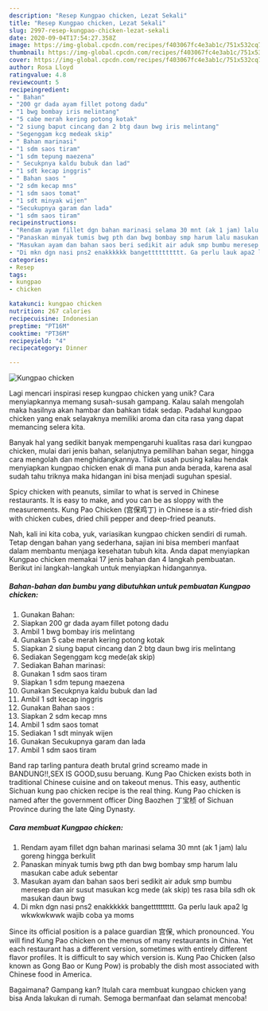 ```yaml
---
description: "Resep Kungpao chicken, Lezat Sekali"
title: "Resep Kungpao chicken, Lezat Sekali"
slug: 2997-resep-kungpao-chicken-lezat-sekali
date: 2020-09-04T17:54:27.358Z
image: https://img-global.cpcdn.com/recipes/f403067fc4e3ab1c/751x532cq70/kungpao-chicken-foto-resep-utama.jpg
thumbnail: https://img-global.cpcdn.com/recipes/f403067fc4e3ab1c/751x532cq70/kungpao-chicken-foto-resep-utama.jpg
cover: https://img-global.cpcdn.com/recipes/f403067fc4e3ab1c/751x532cq70/kungpao-chicken-foto-resep-utama.jpg
author: Rosa Lloyd
ratingvalue: 4.8
reviewcount: 5
recipeingredient:
- " Bahan"
- "200 gr dada ayam fillet potong dadu"
- "1 bwg bombay iris melintang"
- "5 cabe merah kering potong kotak"
- "2 siung baput cincang dan 2 btg daun bwg iris melintang"
- "Segenggam kcg medeak skip"
- " Bahan marinasi"
- "1 sdm saos tiram"
- "1 sdm tepung maezena"
- " Secukpnya kaldu bubuk dan lad"
- "1 sdt kecap inggris"
- " Bahan saos "
- "2 sdm kecap mns"
- "1 sdm saos tomat"
- "1 sdt minyak wijen"
- "Secukupnya garam dan lada"
- "1 sdm saos tiram"
recipeinstructions:
- "Rendam ayam fillet dgn bahan marinasi selama 30 mnt (ak 1 jam) lalu goreng hingga berkulit"
- "Panaskan minyak tumis bwg pth dan bwg bombay smp harum lalu masukan cabe aduk sebentar"
- "Masukan ayam dan bahan saos beri sedikit air aduk smp bumbu meresep dan air susut masukan kcg mede (ak skip) tes rasa bila sdh ok masukan daun bwg"
- "Di mkn dgn nasi pns2 enakkkkkk bangetttttttttt. Ga perlu lauk apa2 lg wkwkwkwwk wajib coba ya moms"
categories:
- Resep
tags:
- kungpao
- chicken

katakunci: kungpao chicken 
nutrition: 267 calories
recipecuisine: Indonesian
preptime: "PT16M"
cooktime: "PT36M"
recipeyield: "4"
recipecategory: Dinner

---
```



![Kungpao chicken](https://img-global.cpcdn.com/recipes/f403067fc4e3ab1c/751x532cq70/kungpao-chicken-foto-resep-utama.jpg)

Lagi mencari inspirasi resep kungpao chicken yang unik? Cara menyiapkannya memang susah-susah gampang. Kalau salah mengolah maka hasilnya akan hambar dan bahkan tidak sedap. Padahal kungpao chicken yang enak selayaknya memiliki aroma dan cita rasa yang dapat memancing selera kita.

Banyak hal yang sedikit banyak mempengaruhi kualitas rasa dari kungpao chicken, mulai dari jenis bahan, selanjutnya pemilihan bahan segar, hingga cara mengolah dan menghidangkannya. Tidak usah pusing kalau hendak menyiapkan kungpao chicken enak di mana pun anda berada, karena asal sudah tahu triknya maka hidangan ini bisa menjadi suguhan spesial.

Spicy chicken with peanuts, similar to what is served in Chinese restaurants. It is easy to make, and you can be as sloppy with the measurements. Kung Pao Chicken (宫保鸡丁) in Chinese is a stir-fried dish with chicken cubes, dried chili pepper and deep-fried peanuts.


Nah, kali ini kita coba, yuk, variasikan kungpao chicken sendiri di rumah. Tetap dengan bahan yang sederhana, sajian ini bisa memberi manfaat dalam membantu menjaga kesehatan tubuh kita. Anda dapat menyiapkan Kungpao chicken memakai 17 jenis bahan dan 4 langkah pembuatan. Berikut ini langkah-langkah untuk menyiapkan hidangannya.

<!--inarticleads1-->

##### Bahan-bahan dan bumbu yang dibutuhkan untuk pembuatan Kungpao chicken:

1. Gunakan  Bahan:
1. Siapkan 200 gr dada ayam fillet potong dadu
1. Ambil 1 bwg bombay iris melintang
1. Gunakan 5 cabe merah kering potong kotak
1. Siapkan 2 siung baput cincang dan 2 btg daun bwg iris melintang
1. Sediakan Segenggam kcg mede(ak skip)
1. Sediakan  Bahan marinasi:
1. Gunakan 1 sdm saos tiram
1. Siapkan 1 sdm tepung maezena
1. Gunakan  Secukpnya kaldu bubuk dan lad
1. Ambil 1 sdt kecap inggris
1. Gunakan  Bahan saos :
1. Siapkan 2 sdm kecap mns
1. Ambil 1 sdm saos tomat
1. Sediakan 1 sdt minyak wijen
1. Gunakan Secukupnya garam dan lada
1. Ambil 1 sdm saos tiram


Band rap tarling pantura death brutal grind screamo made in BANDUNG!!,SEX IS GOOD,susu beruang. Kung Pao Chicken exists both in traditional Chinese cuisine and on takeout menus. This easy, authentic Sichuan kung pao chicken recipe is the real thing. Kung Pao chicken is named after the government officer Ding Baozhen 丁宝桢 of Sichuan Province during the late Qing Dynasty. 

<!--inarticleads2-->

##### Cara membuat Kungpao chicken:

1. Rendam ayam fillet dgn bahan marinasi selama 30 mnt (ak 1 jam) lalu goreng hingga berkulit
1. Panaskan minyak tumis bwg pth dan bwg bombay smp harum lalu masukan cabe aduk sebentar
1. Masukan ayam dan bahan saos beri sedikit air aduk smp bumbu meresep dan air susut masukan kcg mede (ak skip) tes rasa bila sdh ok masukan daun bwg
1. Di mkn dgn nasi pns2 enakkkkkk bangetttttttttt. Ga perlu lauk apa2 lg wkwkwkwwk wajib coba ya moms


Since its official position is a palace guardian 宫保, which pronounced. You will find Kung Pao chicken on the menus of many restaurants in China. Yet each restaurant has a different version, sometimes with entirely different flavor profiles. It is difficult to say which version is. Kung Pao Chicken (also known as Gong Bao or Kung Pow) is probably the dish most associated with Chinese food in America. 

Bagaimana? Gampang kan? Itulah cara membuat kungpao chicken yang bisa Anda lakukan di rumah. Semoga bermanfaat dan selamat mencoba!
